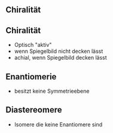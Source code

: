 ## Chiralität


## Chiralität
- Optisch "aktiv"
- wenn Spiegelbild nicht decken lässt
- achial, wenn Spiegelbild decken lässt

## Enantiomerie
- besitzt keine Symmetrieebene

## Diastereomere
- Isomere die keine Enantiomere sind